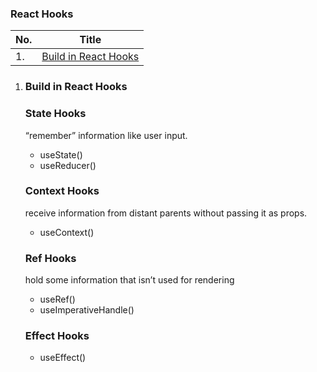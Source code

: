 ### React Hooks


|No. | Title |
|--- |--------|
| 1. | [Build in React Hooks](#build-in-react-hooks)

1. ### Build in React Hooks

    ### State Hooks
    “remember” information like user input.
    * useState()
    * useReducer()

    ### Context Hooks
    receive information from distant parents without passing it as props.
    * useContext()

    ### Ref Hooks
     hold some information that isn’t used for rendering
     * useRef()
     * useImperativeHandle()

    ### Effect Hooks
    * useEffect()
